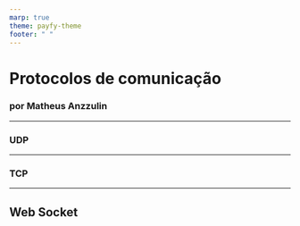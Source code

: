 ```yaml
---
marp: true
theme: payfy-theme
footer: " "
---
```

# Protocolos de comunicação
### por Matheus Anzzulin
---
### UDP

---
### TCP

---
## Web Socket
